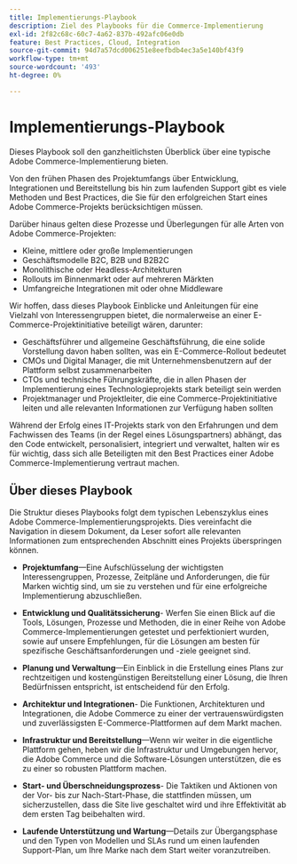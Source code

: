 ```yaml
---
title: Implementierungs-Playbook
description: Ziel des Playbooks für die Commerce-Implementierung
exl-id: 2f82c68c-60c7-4a62-837b-492afc06e0db
feature: Best Practices, Cloud, Integration
source-git-commit: 94d7a57dcd006251e8eefbdb4ec3a5e140bf43f9
workflow-type: tm+mt
source-wordcount: '493'
ht-degree: 0%

---
```


# Implementierungs-Playbook

Dieses Playbook soll den ganzheitlichsten Überblick über eine typische Adobe Commerce-Implementierung bieten.

Von den frühen Phasen des Projektumfangs über Entwicklung, Integrationen und Bereitstellung bis hin zum laufenden Support gibt es viele Methoden und Best Practices, die Sie für den erfolgreichen Start eines Adobe Commerce-Projekts berücksichtigen müssen.

Darüber hinaus gelten diese Prozesse und Überlegungen für alle Arten von Adobe Commerce-Projekten:

- Kleine, mittlere oder große Implementierungen
- Geschäftsmodelle B2C, B2B und B2B2C
- Monolithische oder Headless-Architekturen
- Rollouts im Binnenmarkt oder auf mehreren Märkten
- Umfangreiche Integrationen mit oder ohne Middleware

Wir hoffen, dass dieses Playbook Einblicke und Anleitungen für eine Vielzahl von Interessengruppen bietet, die normalerweise an einer E-Commerce-Projektinitiative beteiligt wären, darunter:

- Geschäftsführer und allgemeine Geschäftsführung, die eine solide Vorstellung davon haben sollten, was ein E-Commerce-Rollout bedeutet
- CMOs und Digital Manager, die mit Unternehmensbenutzern auf der Plattform selbst zusammenarbeiten
- CTOs und technische Führungskräfte, die in allen Phasen der Implementierung eines Technologieprojekts stark beteiligt sein werden
- Projektmanager und Projektleiter, die eine Commerce-Projektinitiative leiten und alle relevanten Informationen zur Verfügung haben sollten

Während der Erfolg eines IT-Projekts stark von den Erfahrungen und dem Fachwissen des Teams (in der Regel eines Lösungspartners) abhängt, das den Code entwickelt, personalisiert, integriert und verwaltet, halten wir es für wichtig, dass sich alle Beteiligten mit den Best Practices einer Adobe Commerce-Implementierung vertraut machen.

## Über dieses Playbook

Die Struktur dieses Playbooks folgt dem typischen Lebenszyklus eines Adobe Commerce-Implementierungsprojekts. Dies vereinfacht die Navigation in diesem Dokument, da Leser sofort alle relevanten Informationen zum entsprechenden Abschnitt eines Projekts überspringen können.

- **Projektumfang**—Eine Aufschlüsselung der wichtigsten Interessengruppen, Prozesse, Zeitpläne und Anforderungen, die für Marken wichtig sind, um sie zu verstehen und für eine erfolgreiche Implementierung abzuschließen.

- **Entwicklung und Qualitätssicherung**- Werfen Sie einen Blick auf die Tools, Lösungen, Prozesse und Methoden, die in einer Reihe von Adobe Commerce-Implementierungen getestet und perfektioniert wurden, sowie auf unsere Empfehlungen, für die Lösungen am besten für spezifische Geschäftsanforderungen und -ziele geeignet sind.

- **Planung und Verwaltung**—Ein Einblick in die Erstellung eines Plans zur rechtzeitigen und kostengünstigen Bereitstellung einer Lösung, die Ihren Bedürfnissen entspricht, ist entscheidend für den Erfolg.

- **Architektur und Integrationen**- Die Funktionen, Architekturen und Integrationen, die Adobe Commerce zu einer der vertrauenswürdigsten und zuverlässigsten E-Commerce-Plattformen auf dem Markt machen.

- **Infrastruktur und Bereitstellung**—Wenn wir weiter in die eigentliche Plattform gehen, heben wir die Infrastruktur und Umgebungen hervor, die Adobe Commerce und die Software-Lösungen unterstützen, die es zu einer so robusten Plattform machen.

- **Start- und Überschneidungsprozess**- Die Taktiken und Aktionen von der Vor- bis zur Nach-Start-Phase, die stattfinden müssen, um sicherzustellen, dass die Site live geschaltet wird und ihre Effektivität ab dem ersten Tag beibehalten wird.

- **Laufende Unterstützung und Wartung**—Details zur Übergangsphase und den Typen von Modellen und SLAs rund um einen laufenden Support-Plan, um Ihre Marke nach dem Start weiter voranzutreiben.
